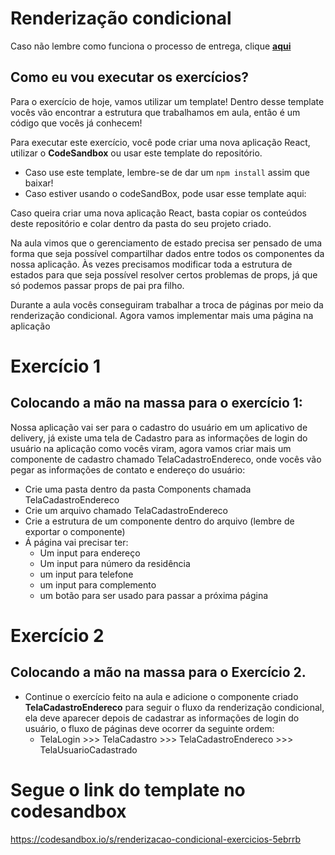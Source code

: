 # Renderização condicional

Caso não lembre como funciona o processo de entrega, clique [**aqui**](https://github.com/labenuexercicios/instrucoes-entrega)


## Como eu vou executar os exercícios?
Para o exercício de hoje, vamos utilizar um template! Dentro desse template vocês vão encontrar a estrutura que trabalhamos em aula, então é um código que vocês já conhecem! 


Para executar este exercício, você pode criar uma nova aplicação React, utilizar o **CodeSandbox** ou usar este template do repositório.
- Caso use este template, lembre-se de dar um `npm install` assim que baixar! 
- Caso estiver usando o codeSandBox, pode usar esse template aqui: 

Caso queira criar uma nova aplicação React, basta copiar os conteúdos deste repositório e colar dentro da pasta do seu projeto criado.

Na aula vimos que o gerenciamento de estado precisa ser pensado de uma forma que seja possível compartilhar dados entre todos os componentes da nossa aplicação. Às vezes precisamos modificar toda a estrutura de estados para que seja possível resolver certos problemas de props, já que só podemos passar props de pai pra filho.

Durante a aula vocês conseguiram trabalhar a troca de páginas por meio da renderização condicional. Agora vamos implementar mais uma página na aplicação

# Exercício 1

## Colocando a mão na massa para o exercício 1: 

Nossa aplicação vai ser para o cadastro do usuário em um aplicativo de delivery, já existe uma tela de Cadastro para as informações de login do usuário na aplicação como vocês viram, agora vamos criar mais um componente de cadastro chamado TelaCadastroEndereco, onde vocês vão pegar as informações de contato e endereço do usuário:

- Crie uma pasta dentro da pasta Components chamada TelaCadastroEndereco
- Crie um arquivo chamado TelaCadastroEndereco
- Crie a estrutura de um componente dentro do arquivo (lembre de exportar o componente)
- Á página vai precisar ter:
    - Um input para endereço
    - Um input para número da residência
    - um input para telefone
    - um input para complemento
    - um botão para ser usado para passar a próxima página

# Exercício 2
## Colocando a mão na massa para o Exercício 2.

- Continue o exercício feito na aula e adicione o componente criado **TelaCadastroEndereco** para seguir o fluxo da renderização condicional, ela deve aparecer depois de cadastrar as informações de login do usuário, o fluxo de páginas deve ocorrer da seguinte ordem: 
    - TelaLogin >>> TelaCadastro >>> TelaCadastroEndereco >>> TelaUsuarioCadastrado







# Segue o link do template no codesandbox
https://codesandbox.io/s/renderizacao-condicional-exercicios-5ebrrb

